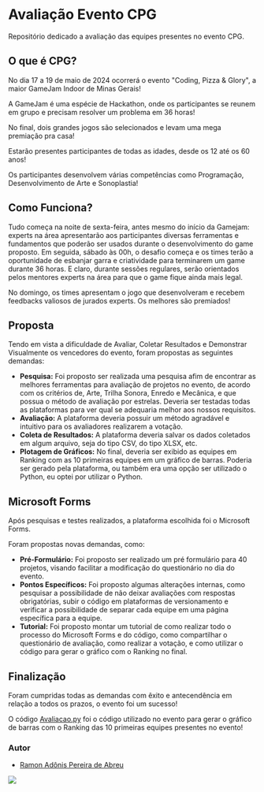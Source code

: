 # Avaliação Evento CPG
Repositório dedicado a avaliação das equipes presentes no evento CPG.

## O que é CPG?

No dia 17 a 19 de maio de 2024 ocorrerá o evento "Coding, Pizza & Glory", a maior GameJam Indoor de Minas Gerais!

A GameJam é uma espécie de Hackathon, onde os participantes se reunem em grupo e precisam resolver um problema em 36 horas!

No final, dois grandes jogos são selecionados e levam uma mega premiação pra casa!

Estarão presentes participantes de todas as idades, desde os 12 até os 60 anos!

Os participantes desenvolvem várias competências como Programação, Desenvolvimento de Arte e Sonoplastia!

## Como Funciona?

Tudo começa na noite de sexta-feira, antes mesmo do início da Gamejam: experts na área apresentarão aos participantes diversas ferramentas e fundamentos que poderão ser usados durante o desenvolvimento do game proposto. Em seguida, sábado às 00h, o desafio começa e os times terão a oportunidade de esbanjar garra e criatividade para terminarem um game durante 36 horas. E claro, durante sessões regulares, serão orientados pelos mentores experts na área para que o game fique ainda mais legal.

No domingo, os times apresentam o jogo que desenvolveram e recebem feedbacks valiosos de jurados experts. Os melhores são premiados!

## Proposta

Tendo em vista a dificuldade de Avaliar, Coletar Resultados e Demonstrar Visualmente os vencedores do evento, foram propostas as seguintes demandas:

- **Pesquisa:** Foi proposto ser realizada uma pesquisa afim de encontrar as melhores ferramentas para avaliação de projetos no evento, de acordo com os critérios de, Arte, Trilha Sonora, Enredo e Mecânica, e que possua o método de avaliação por estrelas. Deveria ser testadas todas as plataformas para ver qual se adequaria melhor aos nossos requisitos.
- **Avaliação:** A plataforma deveria possuir um método agradável e intuitivo para os avaliadores realizarem a votação.
- **Coleta de Resultados:** A plataforma deveria salvar os dados coletados em algum arquivo, seja do tipo CSV, do tipo XLSX, etc.
- **Plotagem de Gráficos:** No final, deveria ser exibido as equipes em Ranking com as 10 primeiras equipes em um gráfico de barras. Poderia ser gerado pela plataforma, ou também era uma opção ser utilizado o Python, eu optei por utilizar o Python.

## Microsoft Forms
Após pesquisas e testes realizados, a plataforma escolhida foi o Microsoft Forms.

Foram propostas novas demandas, como:

- **Pré-Formulário:** Foi proposto ser realizado um pré formulário para 40 projetos, visando facilitar a modificação do questionário no dia do evento.
- **Pontos Específicos:** Foi proposto algumas alterações internas, como pesquisar a possibilidade de não deixar avaliações com respostas obrigatórias, subir o código em plataformas de versionamento e verificar a possibilidade de separar cada equipe em uma página específica para a equipe.
- **Tutorial:** Foi proposto montar um tutorial de como realizar todo o processo do Microsoft Forms e do código, como compartilhar o questionário de avaliação, como realizar a votação, e como utilizar o código para gerar o gráfico com o Ranking no final.

## Finalização

Foram cumpridas todas as demandas com êxito e antecendência em relação a todos os prazos, o evento foi um sucesso!

O código [Avaliacao.py](https://github.com/RamonAdonis1227/Avaliacao_CPG/blob/main/Avaliacao.py) foi o código utilizado no evento para gerar o gráfico de barras com o Ranking das 10 primeiras equipes presentes no evento!



### Autor

- [Ramon Adônis Pereira de Abreu](https://github.com/RamonAdonis1227)


<img src = "https://www.juicysantos.com.br/wp-content/uploads/2023/02/cristiano-ronaldo.jpg">
